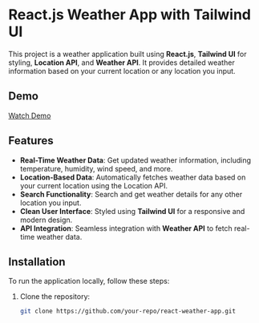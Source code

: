 # React.js Weather App with Tailwind UI

This project is a weather application built using **React.js**, **Tailwind UI** for styling, **Location API**, and **Weather API**. It provides detailed weather information based on your current location or any location you input.

## Demo

[Watch Demo]((https://react-weather-nvdeft9h1-leroywagner.vercel.app/))


## Features

- **Real-Time Weather Data**: Get updated weather information, including temperature, humidity, wind speed, and more.
- **Location-Based Data**: Automatically fetches weather data based on your current location using the Location API.
- **Search Functionality**: Search and get weather details for any other location you input.
- **Clean User Interface**: Styled using **Tailwind UI** for a responsive and modern design.
- **API Integration**: Seamless integration with **Weather API** to fetch real-time weather data.

## Installation

To run the application locally, follow these steps:

1. Clone the repository:
   ```bash
   git clone https://github.com/your-repo/react-weather-app.git

